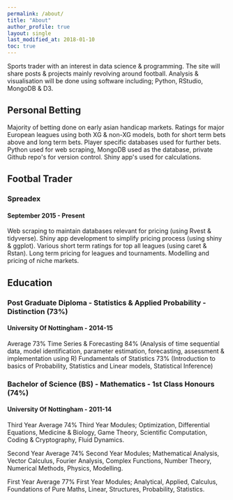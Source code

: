 ```yaml
---
permalink: /about/
title: "About"
author_profile: true
layout: single
last_modified_at: 2018-01-10
toc: true
---
```

Sports trader with an interest in data science & programming.  The site will share posts & projects mainly revolving around football.
Analysis & visualisation will be done using software including;
Python, RStudio, MongoDB & D3.

## Personal Betting
Majority of betting done on early asian handicap markets.
Ratings for major European leagues using both XG & non-XG models, both for short term bets above and long term bets.
Player specific databases used for further bets.
Python used for web scraping, MongoDB used as the database, private Github repo's for version control.
Shiny app's used for calculations. 

## Footbal Trader
### Spreadex
#### September 2015 - Present
Web scraping to maintain databases relevant for pricing (using Rvest & tidyverse).
Shiny app development to simplify pricing process (using shiny & ggplot).
Various short term ratings for top all leagues (using caret & Rstan).
Long term pricing for leagues and tournaments.
Modelling and pricing of niche markets.

## Education
### Post Graduate Diploma - Statistics & Applied Probability - Distinction (73%)
#### University Of Nottingham - 2014-15
Average 73%
Time Series & Forecasting 84% (Analysis of time sequential data, model identification, parameter estimation, forecasting, assessment & implementation using R)
Fundamentals of Statistics 73% (Introduction to basics of Probability, Statistics and Linear models, Statistical Inference)

### Bachelor of Science (BS) - Mathematics - 1st Class Honours (74%)
#### University Of Nottingham - 2011-14
Third Year Average 74%
Third Year Modules; Optimization, Differential Equations, Medicine & Biology, Game Theory, Scientific Computation, Coding & Cryptography, Fluid Dynamics.

Second Year Average 74%
Second Year Modules; Mathematical Analysis, Vector Calculus, Fourier Analysis, Complex Functions, Number Theory, Numerical Methods, Physics, Modelling.

First Year Average 77%
First Year Modules; Analytical, Applied, Calculus, Foundations of Pure Maths, Linear, Structures, Probability, Statistics.
